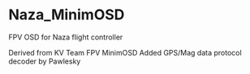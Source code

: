 # Naza_MinimOSD
FPV OSD for Naza flight controller

Derived from KV Team FPV MinimOSD
Added GPS/Mag data protocol decoder by Pawlesky
